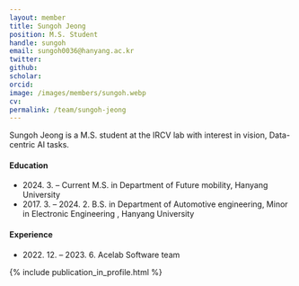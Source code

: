 ```yaml
---
layout: member
title: Sungoh Jeong
position: M.S. Student
handle: sungoh
email: sungoh0036@hanyang.ac.kr
twitter: 
github: 
scholar: 
orcid: 
image: /images/members/sungoh.webp
cv: 
permalink: /team/sungoh-jeong
---
```


Sungoh Jeong is a M.S. student at the IRCV lab with interest in vision, Data-centric AI tasks.


#### Education

<ul class="chronological">
  <li><span>2024. 3. – Current</span> M.S. in Department of Future mobility, Hanyang University</li>
  <li><span>2017. 3. – 2024. 2.</span> B.S. in Department of Automotive engineering, Minor in Electronic Engineering
, Hanyang University</li>
  
</ul>

#### Experience

<ul class="chronological">
  <li><span>2022. 12. – 2023. 6.</span> Acelab Software team</li>
  
</ul>

{% include publication_in_profile.html %}
